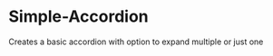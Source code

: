 Simple-Accordion
================

Creates a basic accordion with option to expand multiple or just one
